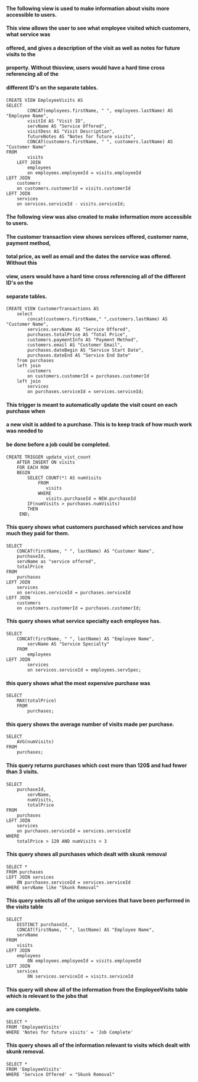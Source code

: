 

#### The following view is used to make information about visits more accessible to users.
#### This view allows the user to see what employee visited which customers, what service was
#### offered, and gives a description of the visit as well as notes for future visits to the
#### property. Without thisview, users would have a hard time cross referencing all of the 
#### different ID's on the separate tables.

	CREATE VIEW EmployeeVisits AS
	SELECT  
    		CONCAT(employees.firstName, " ", employees.lastName) AS "Employee Name",  
    		visitId AS "Visit ID",  
    		servName AS "Service Offered",  
    		visitDesc AS "Visit Description",  
    		futureNotes AS "Notes for future visits",  
    		CONCAT(customers.firstName, " ", customers.lastName) AS "Customer Name"  
	FROM  
    		visits  
    	LEFT JOIN  
    		employees  
    		on employees.employeeId = visits.employeeId  
	LEFT JOIN   
   		customers  
   		on customers.customerId = visits.customerId  
	LEFT JOIN  
		services  
		on services.serviceId - visits.serviceId;  

#### The following view was also created to make information more accessible to users.
#### The customer transaction view shows services offered, customer name, payment method,
#### total price, as well as email and the dates the service was offered. Without this
#### view, users would have a hard time cross referencing all of the different ID's on the
#### separate tables.

	CREATE VIEW CustomerTransactions AS  
		select 
			concat(customers.firstName," ",customers.lastName) AS "Customer Name",
			services.servName AS "Service Offered",
			purchases.totalPrice AS "Total Price",
			customers.paymentInfo AS "Payment Method",
			customers.email AS "Customer Email",
			purchases.dateBegin AS "Service Start Date",
			purchases.dateEnd AS "Service End Date"
		from purchases
		left join 
			customers 
			on customers.customerId = purchases.customerId 
		left join 
			services
			on purchases.serviceId = services.serviceId;

#### This trigger is meant to automatically update the visit count on each purchase when
#### a new visit is added to a purchase. This is to keep track of how much work was needed to
#### be done before a job could be completed.

	CREATE TRIGGER update_vist_count  
	    AFTER INSERT ON visits  
    	FOR EACH ROW  
        BEGIN  
            SELECT COUNT(*) AS numVisits   
                FROM  
                   visits  
                WHERE  
                   visits.purchaseId = NEW.purchaseId  
         	IF(numVisits > purchases.numVisits)  
            THEN  
    	 END;  



#### This query shows what customers purchased which services and how much they paid for them.

	SELECT  
		CONCAT(firstName, " ", lastName) AS "Customer Name",  
		purchaseId,  
		servName as "service offered",  
		totalPrice  
	FROM  
		purchases  
	LEFT JOIN  
		services  
		on services.serviceId = purchases.serviceId  
	LEFT JOIN  
		customers  
		on customers.customerId = purchases.customerId;	  


#### This query shows what service specialty each employee has.

	SELECT  
		CONCAT(firstName, " ", lastName) AS "Employee Name",  
    		servName AS "Service Specialty"  
    	FROM  
    		employees  
   	LEFT JOIN  
    		services  
        	on services.serviceId = employees.servSpec;  


#### this query shows what the most expensive purchase was

	SELECT  
		MAX(totalPrice)  
    	FROM  
    		purchases;  

#### this query shows the average number of visits made per purchase.

	SELECT  
		AVG(numVisits)  
   	FROM  
		purchases;  

#### This query returns purchases which cost more than 120$ and had fewer than 3 visits.

	SELECT  
		purchaseId,  
    		servName,  
    		numVisits,  
    		totalPrice  
	FROM  
		purchases  
	LEFT JOIN  
		services  
  	 	on purchases.serviceId = services.serviceId  
	WHERE  
		totalPrice > 120 AND numVisits < 3  

#### This query shows all purchases which dealt with skunk removal

	SELECT *  
	FROM purchases  
	LEFT JOIN services  
		ON purchases.serviceId = services.serviceId  
	WHERE servName like "Skunk Removal"  


#### This query selects all of the unique services that have been performed in the visits table
	
	SELECT  
		DISTINCT purchaseId,  
   		CONCAT(firstName, " ", lastName) AS "Employee Name",  
   	 	servName  
	FROM  
		visits  
	LEFT JOIN  
		employees  
    		ON employees.employeeId = visits.employeeId  
	LEFT JOIN  
		services  
    		ON services.serviceId = visits.serviceId  



#### This query will show all of the information from the EmployeeVisits table which is relevant to the jobs that
#### are complete.

	SELECT *  
	FROM 'EmployeeVisits'  
	WHERE 'Notes for future visits' = 'Job Complete'  


#### This query shows all of the information relevant to visits which dealt with skunk removal.

	SELECT *  
	FROM 'EmployeeVisits'  
	WHERE 'Service Offered' = "Skunk Removal"  
 

	
